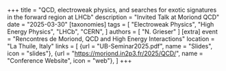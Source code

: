 +++
title = "QCD, electroweak physics, and searches for exotic signatures in the forward region at LHCb"
description = "Invited Talk at Moriond QCD"
date = "2025-03-30"
[taxonomies]
tags = [
  "Electroweak Physics",
  "High Energy Physics",
  "LHCb",
  "CERN",
]
authors = [ "N. Grieser" ]
[extra]
event = "Rencontres de Moriond, QCD and High Energy Interactions"
location = "La Thuile, Italy"
links = [
    {url = "UB-Seminar2025.pdf", name = "Slides", icon = "slides"},
    {url = "https://moriond.in2p3.fr/2025/QCD/", name = "Conference Website", icon = "web"},
]
+++
